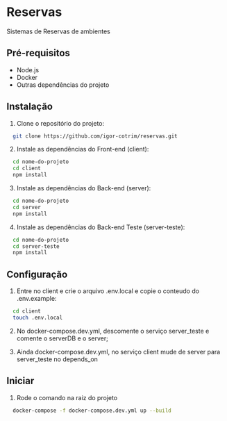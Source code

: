 # Reservas

Sistemas de Reservas de ambientes

## Pré-requisitos

* Node.js
* Docker
* Outras dependências do projeto

## Instalação

1. Clone o repositório do projeto:
```bash
  git clone https://github.com/igor-cotrim/reservas.git
```

2. Instale as dependências do Front-end (client):
```bash
  cd nome-do-projeto
  cd client
  npm install
```

3. Instale as dependências do Back-end (server):
```bash
  cd nome-do-projeto
  cd server
  npm install
```

4. Instale as dependências do Back-end Teste (server-teste):
```bash
  cd nome-do-projeto
  cd server-teste
  npm install
```

## Configuração

1. Entre no client e crie o arquivo .env.local e copie o conteudo do .env.example:
```bash
  cd client
  touch .env.local
```

2. No docker-compose.dev.yml, descomente o serviço server_teste e comente o serverDB e o server;

3. Ainda docker-compose.dev.yml, no serviço client mude de server para server_teste no depends_on

## Iniciar

1. Rode o comando na raiz do projeto

```bash
  docker-compose -f docker-compose.dev.yml up --build
```